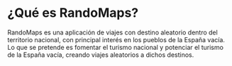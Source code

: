 <h1> ¿Qué es RandoMaps? </h1>

RandoMaps es una aplicación de viajes con destino aleatorio dentro
del territorio nacional, con principal interés en los pueblos de la
España vacía. Lo que se pretende es fomentar el turismo nacional y
potenciar el turismo de la España vacía, creando viajes aleatorios a
dichos destinos.
